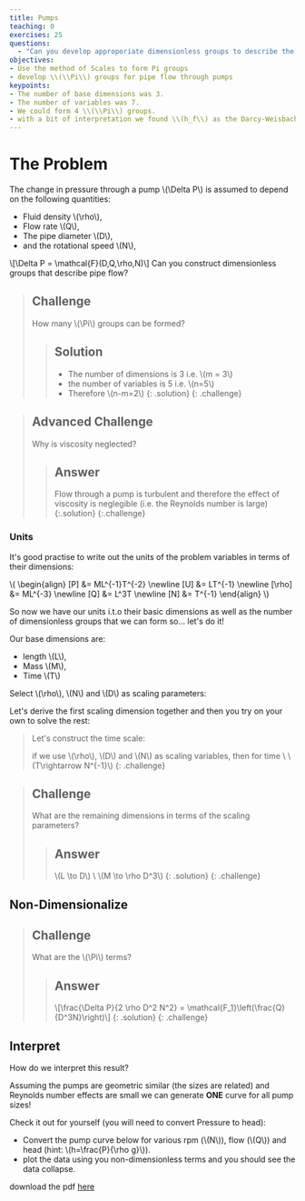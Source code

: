```yaml
---
title: Pumps
teaching: 0
exercises: 25
questions:
  - "Can you develop approporiate dimensionless groups to describe the flow of water through a pump?  "
objectives:
- Use the method of Scales to form Pi groups
- develop \\(\\Pi\\) groups for pipe flow through pumps
keypoints: 
- The number of base dimensions was 3.
- The number of variables was 7.
- We could form 4 \\(\\Pi\\) groups.
- with a bit of interpretation we found \\(h_f\\) as the Darcy-Weisbach equation
---
```


# The Problem
The change in pressure through a pump \\(\Delta P\\) is assumed to depend on the following quantities:
- Fluid density \\(\rho\\),
- Flow rate \\(Q\\),
- The pipe diameter \\(D\\),
- and the rotational speed \\(N\\),

\\[\Delta P = \mathcal{F}(D,Q,\rho,N)\\]
Can you construct dimensionless groups that describe pipe flow?

>## Challenge
> How many \\(\\Pi\\) groups can be formed?
> > ## Solution
> > - The number of dimensions is 3 i.e. \\(m = 3\\)
> > - the number of variables is 5 i.e. \\(n=5\\)
> > - Therefore \\(n-m=2\\)
> {: .solution}
{: .challenge}

>## Advanced Challenge
> Why is viscosity neglected?
> > ## Answer
> > Flow through a pump is turbulent and therefore the effect of viscosity is neglegible (i.e. the Reynolds number is large)
>{:.solution}
{:.challenge}

### Units
It's good practise to write out the units of the problem variables in terms of their dimensions:

\\(
  \\begin{align}
  [P] &= ML^{-1}T^{-2} \newline
  [U] &= LT^{-1} \newline
  [\rho] &= ML^{-3} \newline
  [Q] &= L^3T \newline
  [N] &= T^{-1}
  \\end{align}
\\)

So now we have our units i.t.o their basic dimensions as well as the number of dimensionless groups that we can form so... let's do it!

Our base dimensions are:
- length \\(L\\),
- Mass \\(M\\),
- Time \\(T\\)

Select \\(\rho\\), \\(N\\) and \\(D\\) as scaling parameters:

Let's derive the first scaling dimension together and then you try on your own to solve the rest:

>
>Let's construct the time scale:
>
>if we use \\(\\rho\\), \\(D\\) and \\(N\\) as scaling variables, then for time \\
> \\(T\\rightarrow N^{-1}\\)
{: .challenge}

>## Challenge
>What are the remaining dimensions in terms of the scaling parameters?
> > ## Answer
> > \\(L \\to D\\) \\
> > \\(M \\to \\rho D^3\\)
>{: .solution}
{: .challenge}

## Non-Dimensionalize

>## Challenge
> What are the \\(\Pi\\) terms?
> > ## Answer
> > \\[\frac{\Delta P}{2 \rho D^2 N^2} = \mathcal{F_1}\left(\frac{Q}{D^3N}\right)\\]
>{: .solution}
{: .challenge} 

## Interpret

How do we interpret this result?

Assuming the pumps are geometric similar (the sizes are related) and Reynolds number effects are small we can generate **ONE** curve for all pump sizes!

Check it out for yourself (you will need to convert Pressure to head):

- Convert the pump curve below for various rpm (\\(N\\)), flow (\\(Q\\)) and head (hint: \\(h=\frac{P}{\rho g}\\)). 
- plot the data using you non-dimensionless terms and you should see the data collapse.

download the pdf [here]("https://drive.google.com/file/d/1WGw2qPTvnDWAYuBMNISpr94aUzjWa8qP/view?usp=sharing")

